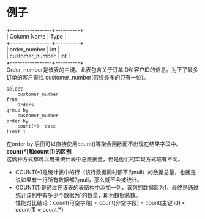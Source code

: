 # 例子
+-----------------+----------+  
| Column Name     | Type     |  
+-----------------+----------+  
| order_number    | int      |  
| customer_number | int      |  
+-----------------+----------+  
Order_number是该表的主键。此表包含关于订单ID和客户ID的信息。为下了最多订单的客户查找 customer_number(假设最多的只有一位)。  
```
select
    customer_number
from
    Orders
group by
    customer_number
order by
    count(*)  desc
limit 1
```
在order by 后面可以直接使用count()等聚合函数而不出现在结果字段中。  
**count(*)和count(1)的区别**  
这俩种方式都可以用来统计表中总数据量，但是他们的实现方式略有不同。  
- COUNT(*)是统计表中的行（该行数据同时都不为null）的数据总量，也就是说如果有一行所有数据都为null，那么就不会被统计。  
- COUNT(1)是通过在该表的表结构中添加一列，该列的数据都为1，最终是通过统计该列中有多少个数据为1的数量，即为数据总数。  
性能对比结论：count(可空字段) < count(非空字段) = count(主键 id) < count(1) ≈ count(*)  
